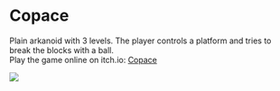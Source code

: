 # Copace

Plain arkanoid with 3 levels. The player controls a platform and tries to break the blocks with a ball.    
Play the game online on itch.io: [Copace](https://inyan.itch.io/copace)

![](https://github.com/sinyana383/Copace/blob/main/Copace.gif)
